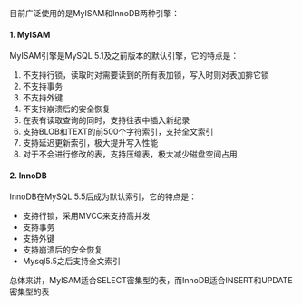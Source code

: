 目前广泛使用的是MyISAM和InnoDB两种引擎：



#### 1. MyISAM

MyISAM引擎是MySQL 5.1及之前版本的默认引擎，它的特点是：

1. 不支持行锁，读取时对需要读到的所有表加锁，写入时则对表加排它锁
2. 不支持事务
3. 不支持外键
4. 不支持崩溃后的安全恢复
5. 在表有读取查询的同时，支持往表中插入新纪录
6. 支持BLOB和TEXT的前500个字符索引，支持全文索引
7. 支持延迟更新索引，极大提升写入性能
8. 对于不会进行修改的表，支持压缩表，极大减少磁盘空间占用



#### 2. InnoDB

InnoDB在MySQL 5.5后成为默认索引，它的特点是：

- 支持行锁，采用MVCC来支持高并发
- 支持事务
- 支持外键
- 支持崩溃后的安全恢复
- Mysql5.5之后支持全文索引



总体来讲，MyISAM适合SELECT密集型的表，而InnoDB适合INSERT和UPDATE密集型的表